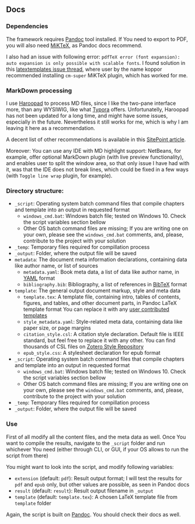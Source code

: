 ## Docs
### Dependencies

The framework requires [Pandoc](https://pandoc.org) tool installed. If You need to export to PDF, you will also need [MiKTeX](https://miktex.org), as Pandoc docs recommend.

I also had an issue with following error: `pdfTeX error (font expansion): auto expansion is only possible with scalable fonts`. I found solution in this [latextemplates issue thread](https://github.com/latextemplates/scientific-thesis-template/issues/28), where user by the name koppor recommended installing `cm-super` MiKTeX plugin, which has worked for me.

### MarkDown processing

I use [Haroopad](http://pad.haroopress.com/user.html) to process MD files, since I like the two-pane interface more, than any WYSIWIG, like what [Typora](https://typora.io) offers. 
Unfortunatelly, Haroopad has not been updated for a long time, and might have some issues, especially in the future. Nevertheless it still works for me, which is why I am leaving it here as a recommendation. 

A decent list of other recommendations is available in this [SitePoint article](https://www.sitepoint.com/best-markdown-editors-windows/).

Moreover: You can use any IDE with MD highlight support: NetBeans, for example, offer optional MarkDown plugin (with live preview functionality), and enables user to split the window area, so that only issue I have had with it, was that the IDE does not break lines, which could be fixed in a few ways (with `Toggle line wrap` plugin, for example).

### Directory structure:

- `_script`: Operating system batch command files that compile chapters and template into an output in requested format
    - `windows_cmd.bat`: Windows batch file; tested on Windows 10. Check the script variables section bellow
    - Other OS batch command files are missing; If you are writing one on your own, please see the `windows_cmd.bat` comments, and, please, contribute to the project with your solution
- `_temp`: Temporary files required for compillation process
- `_output`: Folder, where the output file will be saved
- `metadata`: The document meta information declarations, containing data like author name, or list of sources
	- `metadata.yaml`: Book meta data, a list of data like author name, in [YAML](http://yaml.org) format
	- `bibliography.bib`: Bibliography, a list of references in [BibTeX](http://www.bibtex.org) format
- `template`: The general output document markup, style and meta data
    - `template.tex`: A template file, containing intro, tables of contents, figures, and tables, and other document parts, in Pandoc LaTeX template format
    	You can replace it with any [user contributed templates](https://github.com/jgm/pandoc/wiki/User-contributed-templates)
    - `style_metadata.yaml`: Style-related meta data, containing data like paper size, or page margins
    - `citation_style.csl`: A citation style declaration. Default file is IEEE standard, but feel free to replace it with any other. You can find thousands of  CSL files on [Zotero Style Repository](https://www.zotero.org/styles)
    - `epub_style.css`: A stylesheet declaration for epub format
- `_script`: Operating system batch command files that compile chapters and template into an output in requested format
    - `windows_cmd.bat`: Windows batch file; tested on Windows 10. Check the script variables section bellow
    - Other OS batch command files are missing; If you are writing one on your own, please see the `windows_cmd.bat` comments, and, please, contribute to the project with your solution
- `_temp`: Temporary files required for compillation process
- `_output`: Folder, where the output file will be saved

### Use
First of all modify all the content files, and the meta data as well. Once You want to compile the results, navigate to the `_script` folder and run whichever You need (either through CLI, or GUI, if your OS allows to run the script from there)

You might want to look into the script, and modify following variables:

- `extension` (default: `pdf`): Result output format; I will test the results for `pdf` and `epub` only, but other values are possible, as seen in Pandoc docs
- `result` (default: `result`): Result output filename in `_output`
- `template` (default: `template.tex`): A chosen LaTeX template file from `template` folder

Again, the script is built on [Pandoc](https://pandoc.org). You should check their docs as well.
